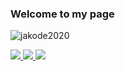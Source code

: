 ### Welcome to my page

<p align="left"> <img src="https://komarev.com/ghpvc/?username=jakode2020&color=blueviolet" alt="jakode2020" /> </p>

<a href="https://github.com/anuraghazra/github-readme-stats">
  <img class="center" src="https://github-readme-stats.vercel.app/api/top-langs/?username=jakode2020&layout=compact&theme=dark" />
</a>
<a href="https://github.com/anuraghazra/github-readme-stats">
  <img class="center" src="https://github-readme-stats.vercel.app/api?username=jakode2020&count_private=true&show_icons=true&theme=dark" />
</a>
<a href="https://github.com/anuraghazra/github-readme-stats">
  <img class="center" src="https://github-readme-stats.vercel.app/api/wakatime?username=jakode2020&theme=dark&layout=compact" />
</a>
